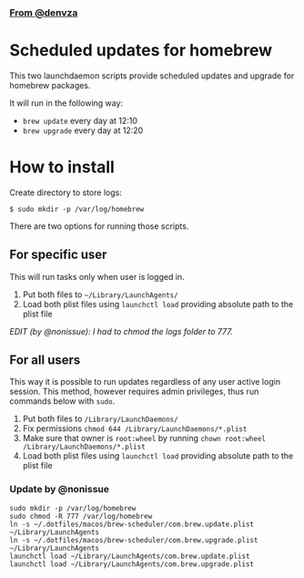 ### [From @denvza](https://gist.githubusercontent.com/denvazh/d077bc6d37e900f92250/raw/3fc30f4e7a0e7840dc89527b5bb9b2bd43618204/README.md)

# Scheduled updates for homebrew

This two launchdaemon scripts provide scheduled updates and upgrade for homebrew packages.

It will run in the following way:
* `brew update` every day at 12:10
* `brew upgrade` every day at 12:20

# How to install

Create directory to store logs:

```
$ sudo mkdir -p /var/log/homebrew
```

There are two options for running those scripts.

## For specific user

This will run tasks only when user is logged in.

1. Put both files to `~/Library/LaunchAgents/`
2. Load both plist files using `launchctl load` providing absolute path to the plist file

*EDIT (by @nonissue): I had to chmod the logs folder to 777.*

## For all users

This way it is possible to run updates regardless of any user active login session. This method, however requires admin  privileges, thus run commands below with `sudo`. 

1. Put both files to `/Library/LaunchDaemons/`
2. Fix permissions `chmod 644 /Library/LaunchDaemons/*.plist`
3. Make sure that owner is `root:wheel` by running `chown root:wheel /Library/LaunchDaemons/*.plist`
4. Load both plist files using `launchctl load` providing absolute path to the plist file

### Update by @nonissue

```
sudo mkdir -p /var/log/homebrew
sudo chmod -R 777 /var/log/homebrew
ln -s ~/.dotfiles/macos/brew-scheduler/com.brew.update.plist ~/Library/LaunchAgents
ln -s ~/.dotfiles/macos/brew-scheduler/com.brew.upgrade.plist ~/Library/LaunchAgents
launchctl load ~/Library/LaunchAgents/com.brew.update.plist
launchctl load ~/Library/LaunchAgents/com.brew.upgrade.plist
```